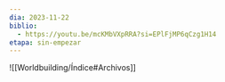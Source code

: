 ```yaml
---
dia: 2023-11-22
biblio:
  - https://youtu.be/mcKMbVXpRRA?si=EPlFjMP6qCzg1H14
etapa: sin-empezar
---
```









![[Worldbuilding/Índice#Archivos]]